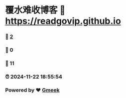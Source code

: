 # 覆水难收博客 :link: https://readgovip.github.io 
### :page_facing_up: [2](https://readgovip.github.io/tag.html) 
### :speech_balloon: 0 
### :hibiscus: 11 
### :alarm_clock: 2024-11-22 18:55:54 
### Powered by :heart: [Gmeek](https://github.com/Meekdai/Gmeek)
